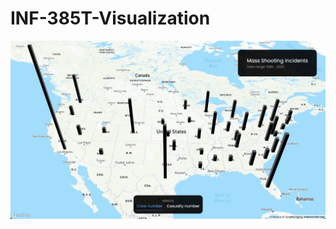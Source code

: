 # INF-385T-Visualization

![Demo](https://github.com/RayVec/images/blob/main/portfolio/fun/3d%20visualization.png?raw=true)
